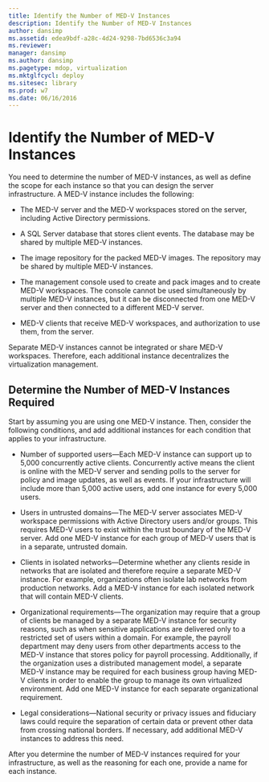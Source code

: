 ```yaml
---
title: Identify the Number of MED-V Instances
description: Identify the Number of MED-V Instances
author: dansimp
ms.assetid: edea9bdf-a28c-4d24-9298-7bd6536c3a94
ms.reviewer: 
manager: dansimp
ms.author: dansimp
ms.pagetype: mdop, virtualization
ms.mktglfcycl: deploy
ms.sitesec: library
ms.prod: w7
ms.date: 06/16/2016
---
```



# Identify the Number of MED-V Instances


You need to determine the number of MED-V instances, as well as define the scope for each instance so that you can design the server infrastructure. A MED-V instance includes the following:

-   The MED-V server and the MED-V workspaces stored on the server, including Active Directory permissions.

-   A SQL Server database that stores client events. The database may be shared by multiple MED-V instances.

-   The image repository for the packed MED-V images. The repository may be shared by multiple MED-V instances.

-   The management console used to create and pack images and to create MED-V workspaces. The console cannot be used simultaneously by multiple MED-V instances, but it can be disconnected from one MED-V server and then connected to a different MED-V server.

-   MED-V clients that receive MED-V workspaces, and authorization to use them, from the server.

Separate MED-V instances cannot be integrated or share MED-V workspaces. Therefore, each additional instance decentralizes the virtualization management.

## Determine the Number of MED-V Instances Required


Start by assuming you are using one MED-V instance. Then, consider the following conditions, and add additional instances for each condition that applies to your infrastructure.

-   Number of supported users—Each MED-V instance can support up to 5,000 concurrently active clients. Concurrently active means the client is online with the MED-V server and sending polls to the server for policy and image updates, as well as events. If your infrastructure will include more than 5,000 active users, add one instance for every 5,000 users.

-   Users in untrusted domains—The MED-V server associates MED-V workspace permissions with Active Directory users and/or groups. This requires MED-V users to exist within the trust boundary of the MED-V server. Add one MED-V instance for each group of MED-V users that is in a separate, untrusted domain.

-   Clients in isolated networks—Determine whether any clients reside in networks that are isolated and therefore require a separate MED-V instance. For example, organizations often isolate lab networks from production networks. Add a MED-V instance for each isolated network that will contain MED-V clients.

-   Organizational requirements—The organization may require that a group of clients be managed by a separate MED-V instance for security reasons, such as when sensitive applications are delivered only to a restricted set of users within a domain. For example, the payroll department may deny users from other departments access to the MED-V instance that stores policy for payroll processing. Additionally, if the organization uses a distributed management model, a separate MED-V instance may be required for each business group having MED-V clients in order to enable the group to manage its own virtualized environment. Add one MED-V instance for each separate organizational requirement.

-   Legal considerations—National security or privacy issues and fiduciary laws could require the separation of certain data or prevent other data from crossing national borders. If necessary, add additional MED-V instances to address this need.

After you determine the number of MED-V instances required for your infrastructure, as well as the reasoning for each one, provide a name for each instance.

 

 





